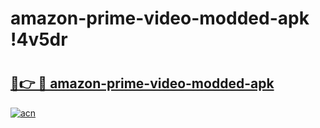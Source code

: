 # amazon-prime-video-modded-apk !4v5dr

# <h2><a href="https://0mps0t.esa.edu.pl?title=amazon-prime-video-modded-apk&ref=4v5dr">🔗👉 🔴 amazon-prime-video-modded-apk</a></h2>

[![acn](https://github.com/user-attachments/assets/0f9c940e-d8b0-45ae-aac7-cd30a18b3e1c)](https://0mps0t.esa.edu.pl?title=amazon-prime-video-modded-apk&ref=4v5dr)

